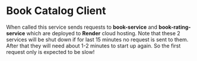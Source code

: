 # Book Catalog Client

When called this service sends requests to **book-service** and **book-rating-service** which are deployed to **Render**
cloud hosting. Note that these 2 services will be shut down if for last 15 minutes no request is sent to them. After
that they will need about 1-2 minutes to start up again. So the first request only is expected to be slow!

